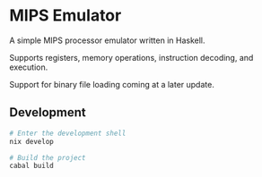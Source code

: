 # MIPS Emulator

A simple MIPS processor emulator written in Haskell.

Supports registers, memory operations, instruction decoding, and execution.

Support for binary file loading coming at a later update.

## Development

```sh
# Enter the development shell
nix develop

# Build the project
cabal build
```

